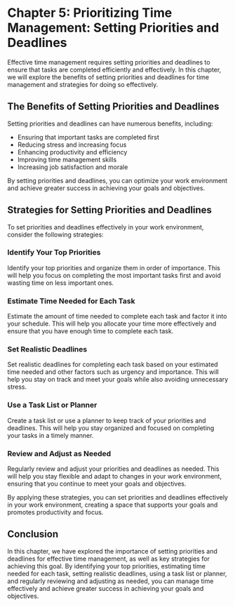 Chapter 5: Prioritizing Time Management: Setting Priorities and Deadlines
=========================================================================

Effective time management requires setting priorities and deadlines to ensure that tasks are completed efficiently and effectively. In this chapter, we will explore the benefits of setting priorities and deadlines for time management and strategies for doing so effectively.

The Benefits of Setting Priorities and Deadlines
------------------------------------------------

Setting priorities and deadlines can have numerous benefits, including:

* Ensuring that important tasks are completed first
* Reducing stress and increasing focus
* Enhancing productivity and efficiency
* Improving time management skills
* Increasing job satisfaction and morale

By setting priorities and deadlines, you can optimize your work environment and achieve greater success in achieving your goals and objectives.

Strategies for Setting Priorities and Deadlines
-----------------------------------------------

To set priorities and deadlines effectively in your work environment, consider the following strategies:

### Identify Your Top Priorities

Identify your top priorities and organize them in order of importance. This will help you focus on completing the most important tasks first and avoid wasting time on less important ones.

### Estimate Time Needed for Each Task

Estimate the amount of time needed to complete each task and factor it into your schedule. This will help you allocate your time more effectively and ensure that you have enough time to complete each task.

### Set Realistic Deadlines

Set realistic deadlines for completing each task based on your estimated time needed and other factors such as urgency and importance. This will help you stay on track and meet your goals while also avoiding unnecessary stress.

### Use a Task List or Planner

Create a task list or use a planner to keep track of your priorities and deadlines. This will help you stay organized and focused on completing your tasks in a timely manner.

### Review and Adjust as Needed

Regularly review and adjust your priorities and deadlines as needed. This will help you stay flexible and adapt to changes in your work environment, ensuring that you continue to meet your goals and objectives.

By applying these strategies, you can set priorities and deadlines effectively in your work environment, creating a space that supports your goals and promotes productivity and focus.

Conclusion
----------

In this chapter, we have explored the importance of setting priorities and deadlines for effective time management, as well as key strategies for achieving this goal. By identifying your top priorities, estimating time needed for each task, setting realistic deadlines, using a task list or planner, and regularly reviewing and adjusting as needed, you can manage time effectively and achieve greater success in achieving your goals and objectives.
